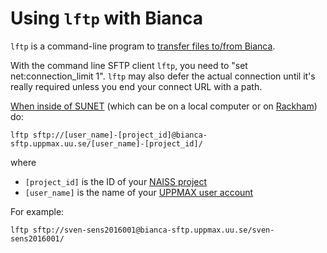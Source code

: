 # Using `lftp` with Bianca

`lftp` is a command-line program
to [transfer files to/from Bianca](transfer_bianca.md).

With the command line SFTP client `lftp`,
you need to "set net:connection_limit 1".
`lftp` may also defer the actual connection
until it's really required unless you end your connect URL with a path.

[When inside of SUNET](../getting_started/get_inside_sunet.md)
(which can be on a local computer or on [Rackham](rackham.md)) do:

```
lftp sftp://[user_name]-[project_id]@bianca-sftp.uppmax.uu.se/[user_name]-[project_id]/
```

where

* `[project_id]` is the ID of your [NAISS project](../getting_started/project.md)
* `[user_name]` is the name of your [UPPMAX user account](../getting_started/user_account.md)

For example:

```
lftp sftp://sven-sens2016001@bianca-sftp.uppmax.uu.se/sven-sens2016001/
```
